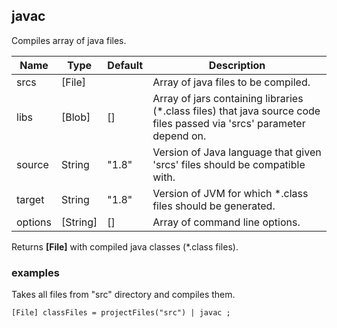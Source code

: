 
## javac

Compiles array of java files.

| Name    | Type     | Default | Description                                                                                                           |
|---------|----------|---------|-----------------------------------------------------------------------------------------------------------------------|
| srcs    | [File]   |         | Array of java files to be compiled.                                                                                   |
| libs    | [Blob]   | []      | Array of jars containing libraries (*.class files) that java source code files passed via 'srcs' parameter depend on. |
| source  | String   | "1.8"   | Version of Java language that given 'srcs' files should be compatible with.                                           |
| target  | String   | "1.8"   | Version of JVM for which *.class files should be generated.                                                           |
| options | [String] | []      | Array of command line options.                                                                                        |

Returns __[File]__ with compiled java classes (*.class files).

### examples

Takes all files from "src" directory and compiles them.

```
[File] classFiles = projectFiles("src") | javac ;
```
